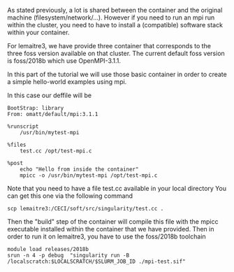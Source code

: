
As stated previously, a lot is shared between the container and the original machine (filesystem/network/...).
However if you need to run an mpi run within the cluster, you need to have to install a (compatible) software stack 
within your container.

For lemaitre3, we have provide three container that corresponds to the three foss version available on that cluster.
The current default foss version  is foss/2018b which use OpenMPI-3.1.1.

In this part of the tutorial we will use those basic container in order to create a simple hello-world examples using mpi.

In this case our deffile will be 


```
BootStrap: library
From: omatt/default/mpi:3.1.1

%runscript
    /usr/bin/mytest-mpi

%files
    test.cc /opt/test-mpi.c

%post
    echo "Hello from inside the container"
    mpicc -o /usr/bin/mytest-mpi /opt/test-mpi.c
```

Note that you need to have a file test.cc available in your local directory
You can get this one via the following command
```
scp lemaitre3:/CECI/soft/src/singularity/test.cc .
```

Then the "build" step of the container will compile this file with the mpicc executable installed within the container that we have provided.
Then in order to run it on lemaitre3, you have to use the foss/2018b toolchain
```
module load releases/2018b
srun -n 4 -p debug  "singularity run -B /localscratch:$LOCALSCRATCH/$SLURM_JOB_ID ./mpi-test.sif"
```

